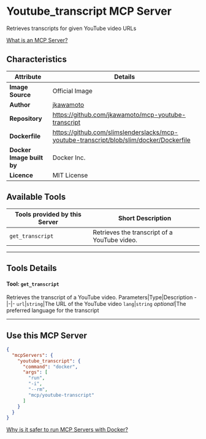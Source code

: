# Youtube_transcript MCP Server

Retrieves transcripts for given YouTube video URLs

[What is an MCP Server?](https://www.anthropic.com/news/model-context-protocol)

## Characteristics
Attribute|Details|
|-|-|
**Image Source**|Official Image
|**Author**|[jkawamoto](https://github.com/jkawamoto)
**Repository**|https://github.com/jkawamoto/mcp-youtube-transcript
**Dockerfile**|https://github.com/slimslenderslacks/mcp-youtube-transcript/blob/slim/docker/Dockerfile
**Docker Image built by**|Docker Inc.
**Licence**|MIT License

## Available Tools
Tools provided by this Server|Short Description
-|-
`get_transcript`|Retrieves the transcript of a YouTube video.|

---
## Tools Details

#### Tool: **`get_transcript`**
Retrieves the transcript of a YouTube video.
Parameters|Type|Description
-|-|-
`url`|`string`|The URL of the YouTube video
`lang`|`string` *optional*|The preferred language for the transcript

---
## Use this MCP Server

```json
{
  "mcpServers": {
    "youtube_transcript": {
      "command": "docker",
      "args": [
        "run",
        "-i",
        "--rm",
        "mcp/youtube-transcript"
      ]
    }
  }
}
```

[Why is it safer to run MCP Servers with Docker?](https://www.docker.com/blog/the-model-context-protocol-simplifying-building-ai-apps-with-anthropic-claude-desktop-and-docker/)
